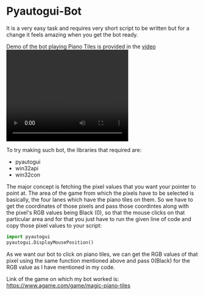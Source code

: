 # Pyautogui-Bot

It is a very easy task and requires very short script to be written but for a change it feels amazing when you get the bot ready.

Demo of the bot playing Piano Tiles is provided in the [video](https://github.com/Taresh-oss/Bot-playing-Piano-Tiles/blob/main/Piano%20tiles%20BOT.mp4)
<video width="320" height="240" controls>
  <source type="video/mp4" src="https://github.com/Taresh-oss/Bot-playing-Piano-Tiles/blob/main/Piano%20tiles%20BOT.mp4">
</video>

To try making such bot, the libraries that required are: 
- pyautogui
- win32api
- win32con


The major concept is fetching the pixel values that you want your pointer to point at. The area of the game from which the pixels have to be selected is basically, the four lanes which have the piano tiles on them. So we have to get the coordinates of those pixels and pass those coordintes along with the pixel's RGB values being Black (0), so that the mouse clicks on that particular area and for that you just have to run the given line of code and copy those pixel values to your script:

```Python
import pyautogui 
pyautogui.DisplayMousePosition()
```

As we want our bot to click on piano tiles, we can get the RGB values of that pixel using the same function mentioned above and pass 0(Black) for the RGB value as I have mentioned in my code.

Link of the game on which my bot worked is:
https://www.agame.com/game/magic-piano-tiles

